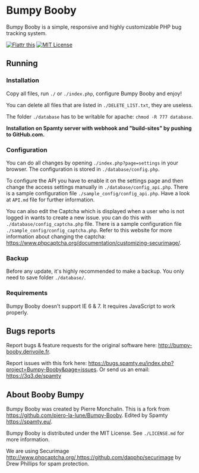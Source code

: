 # Bumpy Booby

Bumpy Booby is a simple, responsive and highly customizable PHP bug tracking system.

[![Flattr this](https://button.flattr.com/flattr-badge-large.png)](https://flattr.com/submit/auto?fid=y7wn6e&url=https%3A%2F%2Fgithub.com%2FSpamty%2FBumpy-Booby)
[![MIT License](https://img.shields.io/badge/license-MIT-blue.png)](https://github.com/Spamty/Bumpy-Booby/blob/master/LICENSE.md)



## Running

### Installation

Copy all files, run `./` or `./index.php`, configure Bumpy Booby and enjoy!

You can delete all files that are listed in `./DELETE_LIST.txt`, they are useless.

The folder `./database` has to be writable for apache: `chmod -R 777 database`.

**Installation on Spamty server with webhook and "build-sites" by pushing to GitHub.com.**

### Configuration

You can do all changes by opening `./index.php?page=settings` in your browser. The configuration is stored in `./database/config.php`.

To configure the API you have to enable it on the settings page and then change the access settings manually in `./database/config_api.php`. There is a sample configuration file `./sample_config/config_api.php`. Have a look at `API.md` file for further information.

You can also edit the Captcha which is displayed when a user who is not logged in wants to create a new issue. you can do this with `./database/config_captcha.php` file. There is a sample configuration file `./sample_config/config_captcha.php`. Refer to this website for more information about changing the captcha: <https://www.phpcaptcha.org/documentation/customizing-securimage/>.

### Backup

Before any update, it's highly recommended to make a backup. You only need to save folder `./database/`.

### Requirements

Bumpy Booby doesn't support IE 6 & 7. It requires JavaScript to work properly.

## Bugs reports

Report bugs & feature requests for the original software here: <http://bumpy-booby.derivoile.fr>.

Report issues with this fork here: <https://bugs.spamty.eu/index.php?project=Bumpy-Booby&page=issues>. 
Or send us an email: <https://3q3.de/spamty>

## About Booby Bumpy

Bumpy Booby was created by Pierre Monchalin. 
This is a fork from <https://github.com/piero-la-lune/Bumpy-Booby>. Edited by Spamty <https://spamty.eu/>.

Bumpy Booby is distributed under the MIT License. See `./LICENSE.md` for more information.

We are using Securimage <http://www.phpcaptcha.org/>,<https://github.com/dapphp/securimage> by Drew Phillips for spam protection.
